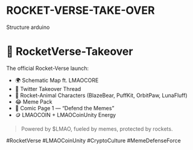 # ROCKET-VERSE-TAKE-OVER
Structure arduino 
# 🚀 RocketVerse-Takeover

The official Rocket-Verse launch:  
- 🌍 Schematic Map ft. LMAOCORE  
- 🧠 Twitter Takeover Thread  
- 🐾 Rocket-Animal Characters (BlazeBear, PuffKit, OrbitPaw, LunaFluff)  
- 😂 Meme Pack  
- 📖 Comic Page 1 — “Defend the Memes”  
- 🪙 LMAOCOIN + LMAOCoinUnity Energy

> Powered by $LMAO, fueled by memes, protected by rockets.

#RocketVerse #LMAOCoinUnity #CryptoCulture #MemeDefenseForce
